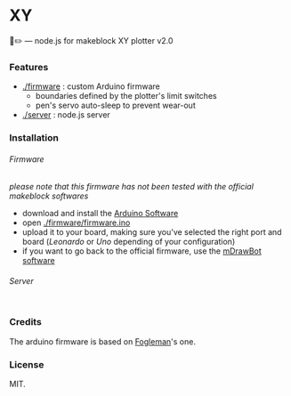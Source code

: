 XY
===
🤖✏️ — node.js for makeblock XY plotter v2.0

### Features

- [./firmware](https://github.com/arnaudjuracek/xy/tree/master/firmware) : custom Arduino firmware
  - boundaries defined by the plotter's limit switches
  - pen's servo auto-sleep to prevent wear-out
- [./server](https://github.com/arnaudjuracek/xy/tree/master/rpi-server) : node.js server

### Installation

###### Firmware

_please note that this firmware has not been tested with the official makeblock softwares_
- download and install the [Arduino Software](https://www.arduino.cc/en/Main/Software)
- open [./firmware/firmware.ino](https://github.com/arnaudjuracek/xy/tree/master/firmware/firmware.ino)
- upload it to your board, making sure you've selected the right port and board (_Leonardo_ or _Uno_ depending of your configuration)
- if you want to go back to the official firmware, use the [mDrawBot software](https://github.com/Makeblock-official/mDrawBot)

###### Server
```sh

```

### Credits
The arduino firmware is based on [Fogleman](https://github.com/fogleman/xy)'s one.

### License

MIT.
